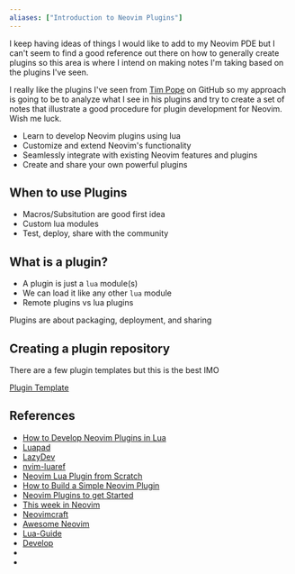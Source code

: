 ```yaml
---
aliases: ["Introduction to Neovim Plugins"]
---
```


I keep having ideas of things I would like to add to my Neovim PDE but I can't seem to find a good reference out there on how to generally create plugins so this area is where I intend on making notes I'm taking based on the plugins I've seen.

I really like the plugins I've seen from [Tim Pope](https://github.com/tpope) on GitHub so my approach is going to be to analyze what I see in his plugins and try to create a set of notes that illustrate a good procedure for plugin development for Neovim. Wish me luck.


- Learn to develop Neovim plugins using lua
- Customize and extend Neovim's functionality
- Seamlessly integrate with existing Neovim features and plugins
- Create and share your own powerful plugins

## When to use Plugins

- Macros/Subsitution are good first idea
- Custom lua modules
- Test, deploy, share with the community

## What is a plugin?

- A plugin is just a `lua` module(s)
- We can load it like any other `lua` module
- Remote plugins vs lua plugins

Plugins are about packaging, deployment, and sharing


## Creating a plugin repository

There are a few plugin templates but this is the best IMO

[Plugin Template](https://github.com/nvimdev/nvim-plugin-template)






## References

- [How to Develop Neovim Plugins in Lua](https://www.youtube.com/watch?v=yN04HCeOjmo)
- [Luapad](https://github.com/rafcamlet/nvim-luapad)
- [LazyDev](https://github.com/folke/lazydev.nvim)
- [nvim-luaref](https://github.com/emiasims/nvim-luaref)
- [Neovim Lua Plugin from Scratch](https://www.youtube.com/watch?v=n4Lp4cV8YR0)
- [How to Build a Simple Neovim Plugin](https://adam-drake-frontend-developer.medium.com/how-to-build-a-simple-neovim-plugin-0763e7593b07)
- [Neovim Plugins to get Started](https://vonheikemen.github.io/devlog/tools/neovim-plugins-to-get-started/)
- [This week in Neovim](https://dotfyle.com/this-week-in-neovim)
- [Neovimcraft](https://neovimcraft.com/)
- [Awesome Neovim](https://github.com/rockerBOO/awesome-neovim)
- [Lua-Guide](https://neovim.io/doc/user/lua-guide.html#lua-guide)
- [Develop](https://neovim.io/doc/user/develop.html)
- 
- 